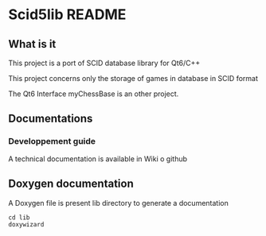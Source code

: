 # Scid5lib README


## What is it


This project is a port of SCID database library for Qt6/C++

This project concerns only the storage of games in database in 
SCID format

The Qt6 Interface myChessBase is an other project. 

## Documentations

### Developpement guide

A technical documentation  is available in Wiki o github 

## Doxygen documentation 

A Doxygen file is present lib directory to generate a documentation

~~~
cd lib
doxywizard
~~~





